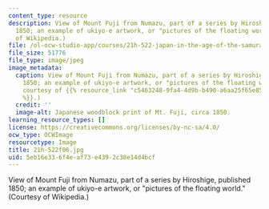 ```yaml
---
content_type: resource
description: View of Mount Fuji from Numazu, part of a series by Hiroshige, published
  1850; an example of ukiyo-e artwork, or "pictures of the floating world." (Courtesy
  of Wikipedia.)
file: /ol-ocw-studio-app/courses/21h-522-japan-in-the-age-of-the-samurai-history-and-film-fall-2006/5eb16e336f4eaf73e4392c38e14d4bcf_21h-522f06.jpg
file_size: 51776
file_type: image/jpeg
image_metadata:
  caption: View of Mount Fuji from Numazu, part of a series by Hiroshige, published
    1850; an example of ukiyo-e artwork, or "pictures of the floating world." (Image
    courtesy of {{% resource_link "c5463248-9fa4-4d9b-b490-a6aa25f65e85" "Wikipedia"
    %}}.)
  credit: ''
  image-alt: Japanese woodblock print of Mt. Fuji, circa 1850.
learning_resource_types: []
license: https://creativecommons.org/licenses/by-nc-sa/4.0/
ocw_type: OCWImage
resourcetype: Image
title: 21h-522f06.jpg
uid: 5eb16e33-6f4e-af73-e439-2c38e14d4bcf
---
```

View of Mount Fuji from Numazu, part of a series by Hiroshige, published 1850; an example of ukiyo-e artwork, or "pictures of the floating world." (Courtesy of Wikipedia.)